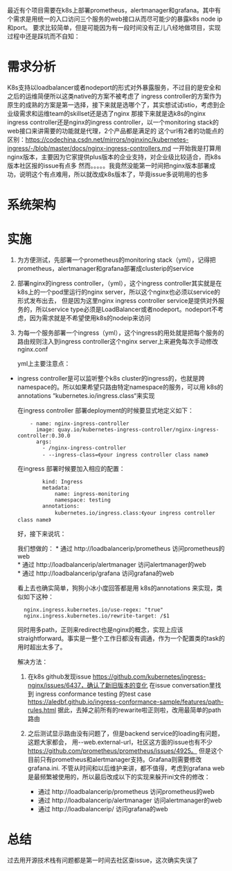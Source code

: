 

最近有个项目需要在k8s上部署prometheus，alertmanager和grafana。其中有个需求是用统一的入口访问三个服务的web接口从而尽可能少的暴露k8s node ip和port。
要求比较简单，但是可能因为有一段时间没有正儿八经地做项目，实现过程中还是踩坑而不自知：

# 需求分析
  K8s支持以loadbalancer或者nodeport的形式对外暴露服务，不过目的是安全和之后的运维简便所以这类native的方案不被考虑了
  ingress controller的方案作为原生的成熟的方案是第一选择，接下来就是选哪个了，其实想试试istio，考虑到企业级需求和运维team的skillset还是选了nginx
  那接下来就是选k8s的nginx ingress controller还是nginx的ingress controller，以一个monitoring stack的web接口来讲需要的功能就是代理，2个产品都是满足的
  这个url有2者的功能点的区别：https://codechina.csdn.net/mirrors/nginxinc/kubernetes-ingress/-/blob/master/docs/nginx-ingress-controllers.md
  一开始我是打算用nginx版本，主要因为它家提供plus版本的企业支持，对企业级比较适合，而k8s版本社区报的issue有点多
  然而。。。。。我竟然没能第一时间把nginx版本部署成功，说明这个有点难用，所以就改成k8s版本了，毕竟issue多说明用的也多


# 系统架构









# 实施
  1. 为方便测试，先部署一个prometheus的monitoring stack（yml），记得把prometheus，alertmanager和grafana部署成clusterip的service
  2. 部署nginx的ingress controller，（yml），这个ingress controller其实就是在k8s上的一个pod里运行的nginx server，所以这个nginx也必须以service的形式发布出去，
     但是因为这里nginx ingress controller service是提供对外服务的，所以service type必须是LoadBalancer或者nodeport。nodeport不考虑，因为需求就是不希望使用k8s的nodeip来访问
  3. 为每一个服务部署一个ingress（yml），这个ingress的用处就是把每个服务的路由规则注入到ingress controller这个nginx server上来避免每次手动修改nginx.conf

     yml上主要注意点：
  * ingress controller是可以监听整个k8s cluster的ingress的，也就是跨namespace的。所以如果希望只路由特定namespace的服务，可以用 k8s的annotations “kubernetes.io/ingress.class“来实现

    在ingress controller 部署deployment的时候要显式地定义如下：

    ```      containers:
        - name: nginx-ingress-controller
          image: quay.io/kubernetes-ingress-controller/nginx-ingress-controller:0.30.0
          args:
            - /nginx-ingress-controller
            - --ingress-class=《your ingress controller class name》
    ```

    在ingress 部署时候要加入相应的配置：
    ```        apiVersion: networking.k8s.io/v1 
            kind: Ingress
            metadata: 
                name: ingress-monitoring
                namespace: testing
            annotations:
                kubernetes.io/ingress.class:《your ingress controller class name》 
    ```


     好，接下来说坑：
    
    我们想做的：
        * 通过 http://loadbalancerip/prometheus 访问prometheus的web       
        * 通过 http://loadbalancerip/alertmanager 访问alertmanager的web  
        * 通过 http://loadbalancerip/grafana 访问grafana的web
    
    看上去也确实简单，狗狗小冰小度回答都是用 k8s的annotations 来实现，类似如下这种： 
    
    ```
      nginx.ingress.kubernetes.io/use-regex: "true"
      nginx.ingress.kubernetes.io/rewrite-target: /$1
    ```

    同时用多path，正则来redirect也是nginx的概念，实现上应该straightforward。事实是一整个工作日都没有调通，作为一个配置类的task的用时超出太多了。


    解决方法：
    
     1. 在k8s github发现issue https://github.com/kubernetes/ingress-nginx/issues/6437，确认了新旧版本的变化 
        在issue conversation里找到 ingress conformance testing 的test case https://aledbf.github.io/ingress-conformance-sample/features/path-rules.html
        据此，去掉之前所有的rewarite啦正则啦，改用最简单的path 路由

     2. 之后测试显示路由没有问题了，但是backend service的loading有问题，这题大家都会， 用--web.external-url，社区这方面的issue也有不少  
        https://github.com/prometheus/prometheus/issues/4925。 但是这个目前只有prometheus和alertmanager支持。Grafana则需要修改grafana.ini.
        不管从时间和以后维护来讲，都不值得，考虑到grafana web 是最频繁被使用的，所以最后改成以下的实现来躲开ini文件的修改：  

        * 通过 http://loadbalancerip/prometheus 访问prometheus的web       
        * 通过 http://loadbalancerip/alertmanager 访问alertmanager的web  
        * 通过 http://loadbalancerip/ 访问grafana的web


# 总结
  过去用开源技术栈有问题都是第一时间去社区查issue，这次确实失误了